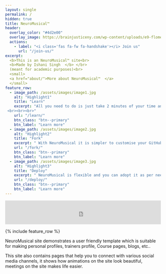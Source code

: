 ```yaml
---
layout: single
permalink: /
hidden: true
title: NeuroMusical™ 
header:
  overlay_color: "#4d2e00"
  overlay_image: https://brainjusticeny.com/wp-content/uploads/e9-flomenhaft-banner-about-us.jpg
  actions:
    - label: "<i class='fas fa-fw fa-handshake'></i> Join us"
      url: "/join-us/"
excerpt:
  <b>This is an NeuroMusical™ site<br>
  <b>Made by Ishani Singh  </b> </br>
  (meant for academic purposes)<br>
  <small>
  <a href="about/">More about NeuroMusical™  </a>
  </small>
feature_row:
  - image_path: /assets/images/image1.jpg
    alt: "Highlight1"
    title: "Learn"
    excerpt: "All you need to do is just take 2 minutes of your time and that's all for a fork. Ofcourse, a bit longer to learn, try out a free course [here](https://ayeai.xyz/site/courses/github-pages-site-in-2-minutes-with-ayepages/)
 <br><br><br>"
    url: "/learn/"
    btn_class: "btn--primary"
    btn_label: "Learn more"
  - image_path: /assets/images/image2.jpg
    alt: "Highlight2"
    title: "Fork"
    excerpt: " With NeuroMusical it is simpler to customise your GitHub Pages site as per your choice, just a fork would serve the purpose<br><br><br>"
    url: "/fork/"
    btn_class: "btn--primary"
    btn_label: "Learn more"
  - image_path: /assets/images/image3.jpg
    alt: "Highlight3"
    title: "Deploy"
    excerpt: " NeuroMusical is flexible and you can adopt it as per needs and choices. You may use it as blog, personal profile, information site and it's your choice!<br><br><br>"
    url: "/deploy/"
    btn_class: "btn--primary"
    btn_label: "Learn more"      
---
```


<iframe allowfullscreen="false" frameborder="0" mozallowfullscreen="false" src="https://docs.google.com/presentation/d/e/2PACX-1vT5K9ijpA0fuuS4OJTQMwoMaQrZm5dMCXisLRBgVzxQ7I5312_uHAqZvvJIA_5KRrG02t45MotrTj_a/embed?start=true&loop=true&delayms=300&rm=minimal" webkitallowfullscreen="false" width="100%" height="77"></iframe>

{% include feature_row %}

NeuroMusical site demonstrates a user friendly template which is suitable for making personal profiles, trainers profile, Course pages, blogs, etc..

This site also contains pages that help you to connect with various social media channels, it shows how animations on the site look beautiful, meetings on the site makes life easier.

